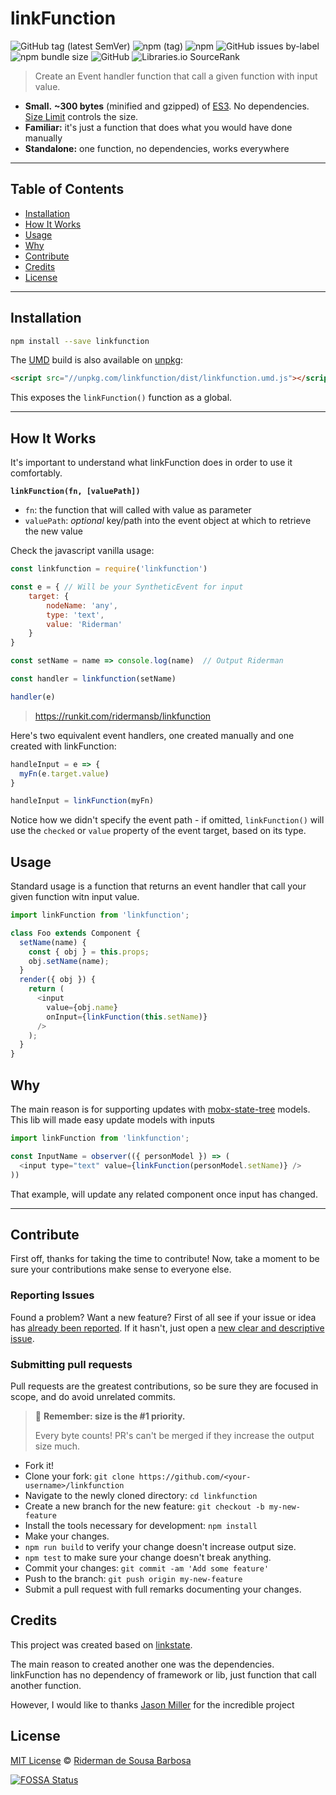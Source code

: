 # linkFunction
![GitHub tag (latest SemVer)](https://img.shields.io/github/v/tag/ridermansb/linkFunction?sort=semver&style=for-the-badge)
![npm (tag)](https://img.shields.io/npm/v/linkfunction/latest?style=for-the-badge)
![npm](https://img.shields.io/npm/dm/linkfunction?style=for-the-badge)
![GitHub issues by-label](https://img.shields.io/github/issues/ridermansb/linkfunction/bug?style=for-the-badge)
![npm bundle size](https://img.shields.io/bundlephobia/minzip/linkfunction?style=for-the-badge)
![GitHub](https://img.shields.io/github/license/ridermansb/linkfunction?style=for-the-badge)
![Libraries.io SourceRank](https://img.shields.io/librariesio/sourcerank/npm/linkFunction?style=for-the-badge)


> Create an Event handler function that call a given function with input value.

-   **Small.** **~300 bytes** (minified and gzipped) of [ES3](https://unpkg.com/linkfunction). No dependencies. [Size Limit](https://github.com/ai/size-limit) controls the size.
-   **Familiar:** it's just a function that does what you would have done manually
-   **Standalone:** one function, no dependencies, works everywhere

* * *

## Table of Contents

-   [Installation](#installation)
-   [How It Works](#how-it-works)
-   [Usage](#usage)
-   [Why](#why)
-   [Contribute](#contribute)
-   [Credits](#credits)
-   [License](#license)

* * *

## Installation

```sh
npm install --save linkfunction
```

The [UMD](https://github.com/umdjs/umd) build is also available on [unpkg](https://unpkg.com/linkfunction/dist/linkfunction.umd.js):

```html
<script src="//unpkg.com/linkfunction/dist/linkfunction.umd.js"></script>
```

This exposes the `linkFunction()` function as a global.

* * *

## How It Works

It's important to understand what linkFunction does in order to use it comfortably.

**`linkFunction(fn, [valuePath])`**

- `fn`: the function that will called with value as parameter
- `valuePath`: _optional_ key/path into the event object at which to retrieve the new value

Check the javascript vanilla usage:

```js
const linkfunction = require('linkfunction')

const e = { // Will be your SyntheticEvent for input
    target: {
        nodeName: 'any',
        type: 'text',
        value: 'Riderman'
    }
}

const setName = name => console.log(name)  // Output Riderman

const handler = linkfunction(setName)

handler(e)
```
> https://runkit.com/ridermansb/linkfunction

Here's two equivalent event handlers, one created manually and one created with linkFunction:

```js
handleInput = e => {
  myFn(e.target.value)
}

handleInput = linkFunction(myFn)
```

Notice how we didn't specify the event path - if omitted, `linkFunction()` will use the `checked` or `value` property of the event target, based on its type.

## Usage

Standard usage is a function that returns an event handler that call your given function witn input value.

```js
import linkFunction from 'linkfunction';

class Foo extends Component {
  setName(name) {
    const { obj } = this.props;
    obj.setName(name);
  }
  render({ obj }) {
    return (
      <input
        value={obj.name}
        onInput={linkFunction(this.setName)}
      />
    );
  }
}
```

## Why

The main reason is for supporting updates with [mobx-state-tree][mst] models.   
This lib will made easy update models with inputs

```js
import linkFunction from 'linkfunction';

const InputName = observer(({ personModel }) => (
  <input type="text" value={linkFunction(personModel.setName)} />
))
```

That example, will update any related component once input has changed.

* * *

## Contribute

First off, thanks for taking the time to contribute!
Now, take a moment to be sure your contributions make sense to everyone else.

### Reporting Issues

Found a problem? Want a new feature? First of all see if your issue or idea has [already been reported](../../issues).
If it hasn't, just open a [new clear and descriptive issue](../../issues/new).

### Submitting pull requests

Pull requests are the greatest contributions, so be sure they are focused in scope, and do avoid unrelated commits.

> 💁 **Remember: size is the #1 priority.**
>
> Every byte counts! PR's can't be merged if they increase the output size much.

-   Fork it!
-   Clone your fork: `git clone https://github.com/<your-username>/linkfunction`
-   Navigate to the newly cloned directory: `cd linkfunction`
-   Create a new branch for the new feature: `git checkout -b my-new-feature`
-   Install the tools necessary for development: `npm install`
-   Make your changes.
-   `npm run build` to verify your change doesn't increase output size.
-   `npm test` to make sure your change doesn't break anything.
-   Commit your changes: `git commit -am 'Add some feature'`
-   Push to the branch: `git push origin my-new-feature`
-   Submit a pull request with full remarks documenting your changes.

## Credits

This project was created based on [linkstate][linkstate].

The main reason to created another one was the dependencies. linkFunction has no dependency of framework or lib, just function that call another function.

However, I would like to thanks [Jason Miller](https://jasonformat.com/) for the incredible project 

## License

[MIT License](LICENSE.md) © [Riderman de Sousa Barbosa](http://ridermansb.github.io/)

[linkstate]: https://github.com/developit/linkstate
[mst]: https://github.com/mobxjs/mobx-state-tree#identifiers


[![FOSSA Status](https://app.fossa.io/api/projects/git%2Bgithub.com%2FRidermansb%2FlinkFunction.svg?type=large)](https://app.fossa.io/projects/git%2Bgithub.com%2FRidermansb%2FlinkFunction?ref=badge_large)
